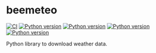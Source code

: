 # beemeteo

[![CI](https://github.com/beedata-analytics/beemeteo/actions/workflows/main.yml/badge.svg)](https://github.com/beedata-analytics/beemeteo/actions/workflows/main.yml)
[![Python version](https://img.shields.io/badge/python-2.7-blue)](https://img.shields.io/badge/python-2.7-blue)
[![Python version](https://img.shields.io/badge/python-3.6-blue)](https://img.shields.io/badge/python-3.6-blue)
[![Python version](https://img.shields.io/badge/python-3.7-blue)](https://img.shields.io/badge/python-3.7-blue)
[![Python version](https://img.shields.io/badge/python-3.8-blue)](https://img.shields.io/badge/python-3.8-blue)

Python library to download weather data.
